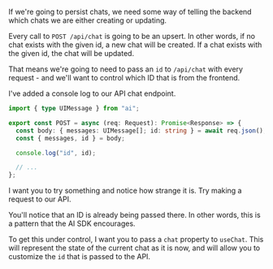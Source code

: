If we're going to persist chats, we need some way of telling the backend which chats we are either creating or updating.

Every call to `POST /api/chat` is going to be an upsert. In other words, if no chat exists with the given id, a new chat will be created. If a chat exists with the given id, the chat will be updated.

That means we're going to need to pass an `id` to `/api/chat` with every request - and we'll want to control which ID that is from the frontend.

I've added a console log to our API chat endpoint.

```ts
import { type UIMessage } from "ai";

export const POST = async (req: Request): Promise<Response> => {
  const body: { messages: UIMessage[]; id: string } = await req.json();
  const { messages, id } = body;

  console.log("id", id);

  // ...
};
```

I want you to try something and notice how strange it is. Try making a request to our API.

You'll notice that an ID is already being passed there. In other words, this is a pattern that the AI SDK encourages.

To get this under control, I want you to pass a `chat` property to `useChat`. This will represent the state of the current chat as it is now, and will allow you to customize the `id` that is passed to the API.
